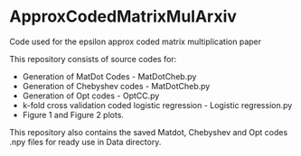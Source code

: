 # ApproxCodedMatrixMulArxiv
Code used for the epsilon approx coded matrix multiplication paper

This repository consists of source codes for: 
* Generation of MatDot Codes - MatDotCheb.py
* Generation of Chebyshev codes - MatDotCheb.py
* Generation of Opt codes - OptCC.py
* k-fold cross validation coded logistic regression - Logistic regression.py
* Figure 1 and Figure 2 plots.

This repository also contains the saved Matdot, Chebyshev and Opt codes .npy files for ready use in Data directory.

